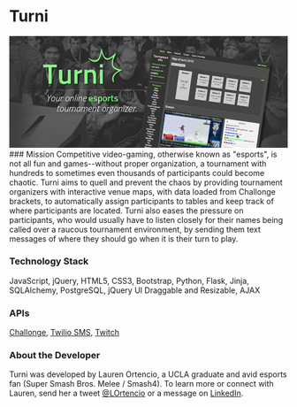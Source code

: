 # Turni
<img src="/static/img/turni2.png" alt="Turni">
### Mission
Competitive video-gaming, otherwise known as "esports", is not all fun and games--without proper organization, a tournament with hundreds to sometimes even thousands of participants could become chaotic.  Turni aims to quell and prevent the chaos by providing tournament organizers with interactive venue maps, with data loaded from Challonge brackets, to automatically assign participants to tables and keep track of where participants are located.  Turni also eases the pressure on participants, who would usually have to listen closely for their names being called over a raucous tournament environment, by sending them text messages of where they should go when it is their turn to play. 

### Technology Stack
JavaScript, jQuery, HTML5, CSS3, Bootstrap, Python, Flask, Jinja, SQLAlchemy, PostgreSQL, jQuery UI Draggable and Resizable, AJAX

### APIs
<a href="http://api.challonge.com/v1" target="_blank">Challonge</a>, <a href="https://www.twilio.com/sms" target="_blank">Twilio SMS</a>, <a href="http://dev.twitch.tv/" target="_blank">Twitch</a>

### About the Developer
Turni was developed by Lauren Ortencio, a UCLA graduate and avid esports fan (Super Smash Bros. Melee / Smash4).  To learn more or connect with Lauren, send her a tweet <a href="http://twitter.com/lortencio" target="_blank">@LOrtencio</a> or a message on <a href="http://www.linkedin.com/in/laurenortencio" target="_blank">LinkedIn</a>. 
